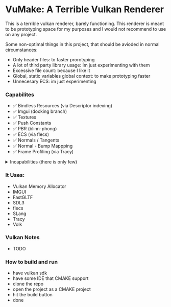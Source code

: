 # VuMake: A Terrible Vulkan Renderer

This is a terrible vulkan renderer, barely functioning.
This renderer is meant to be prototyping space for my purposes and I would not recommend to use on any project.

Some non-optimal things in this project, that should be avioded in normal circumstances:
- Only header files: to faster prorotyping
- A lot of third party library usage: Im just experimenting with them
- Excessive file count: because I like it
- Global, static variables global context: to make prototyping faster
- Unnecesary ECS: im just experimenting

### Capabilites
- ✅ Bindless Resources (via Descriptor indexing)
- ✅ Imgui (docking branch)
- ✅ Textures
- ✅ Push Constants
- ✅ PBR (blinn-phong)
- ✅ ECS (via flecs)
- ✅ Normals / Tangents
- ✅ Normal - Bump Mappping
- ✅ Frame Profiling (via Tracy)

<details> 
  <summary>
  Incapabilities (there is only few)
  </summary>
  
- ❌ Deffered Rendering
- ❌ Vulkan Sync Abstraction
- ❌ Directional Ligths
- ❌ Point Ligths
- ❌ Spot Ligths
- ❌ Area Ligths
- ❌ Scene-Level Representation
- ❌ Ray Traced GI
- ❌ Path Traced Gi
- ❌ SSGI
- ❌ Voxel GI
- ❌ SDFGI
- ❌ Probe Based GI
- ❌ DDGI
- ❌ ReSTIR GI
- ❌ Surfels GI
- ❌ Radiance Cascades GI
- ❌ Skinned Geometry
- ❌ Animations
- ❌ Tiled Forward Rendering
- ❌ FXAA - TAA - SMAA - MSAA
- ❌ FSR - DLSS - XESS
- ❌ PSO Cache System
- ❌ Ligth Map Baking
- ❌ Compute Shaders
- ❌ Subdivison Surfaces
- ❌ Mesh Shaders
- ❌ Shadow Maps
- ❌ Occlusion Culling
- ❌ Screen Space Shadows
- ❌ LOD System
- ❌ HDR
- ❌ Cube Maps- Sky Maps
- ❌ Tonemapping
- ❌ Bloom
- ❌ Twenty Other Post Process Effects
- ❌ SDF - Volume Rendering
- ❌ Debug View
- ❌ Tessallation
- ❌ Geometry Shaders
- ❌ Shader Editor
- ❌ HLSL Support
- ❌ SSAO / HBAO
- ❌ SSR - SSSR
- ❌ RayTraycing
- ❌ Sub-Surface Scattering
- ❌ GPU Driven Rendering
- ❌ Work Graphs
- ❌ Visibility Buffer
- ❌ Compute Rasterizer
- ❌ FBX - OBJ Support
- ❌ Font Rendering
- ❌ Instanceing
- ❌ Batching
- ❌ Lens Flares
- ❌ Particles
- ❌ Hair Rendering
- ❌ Texture Streaming
- ❌ Variable Rate Shading
- ❌ Decals
- ❌ Frame Profiler - Debugger
- ❌ Displacement Mapping
- ❌ Morph Target
- ❌ Planar Reflections
- ❌ Volumetric Ligths
- ❌ Water Rendering
- ❌ Outline Shaders
- ❌ Contact SHadows
- ❌ Caustics
- ❌ Render Graph
</details>

### It Uses:
- Vulkan Memory Allocator
- IMGUI
- FastGLTF
- SDL3
- flecs
- SLang
- Tracy
- Volk

### Vulkan Notes
- TODO

### How to build and run
- have vulkan sdk
- have some IDE that CMAKE support
- clone the repo
- open the project as a CMAKE project
- hit the build button
- done
